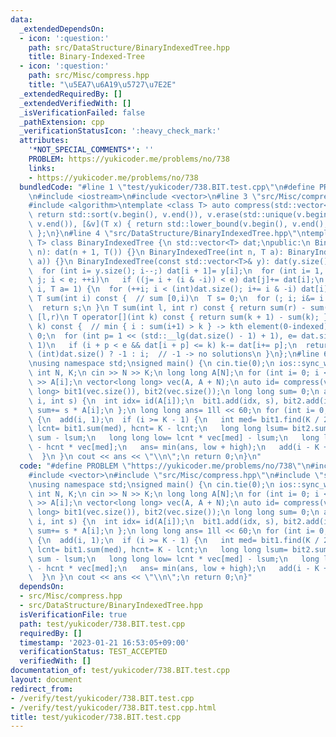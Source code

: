 ```yaml
---
data:
  _extendedDependsOn:
  - icon: ':question:'
    path: src/DataStructure/BinaryIndexedTree.hpp
    title: Binary-Indexed-Tree
  - icon: ':question:'
    path: src/Misc/compress.hpp
    title: "\u5EA7\u6A19\u5727\u7E2E"
  _extendedRequiredBy: []
  _extendedVerifiedWith: []
  _isVerificationFailed: false
  _pathExtension: cpp
  _verificationStatusIcon: ':heavy_check_mark:'
  attributes:
    '*NOT_SPECIAL_COMMENTS*': ''
    PROBLEM: https://yukicoder.me/problems/no/738
    links:
    - https://yukicoder.me/problems/no/738
  bundledCode: "#line 1 \"test/yukicoder/738.BIT.test.cpp\"\n#define PROBLEM \"https://yukicoder.me/problems/no/738\"\
    \n#include <iostream>\n#include <vector>\n#line 3 \"src/Misc/compress.hpp\"\n\
    #include <algorithm>\ntemplate <class T> auto compress(std::vector<T> &v) {\n\
    \ return std::sort(v.begin(), v.end()), v.erase(std::unique(v.begin(), v.end()),\
    \ v.end()), [&v](T x) { return std::lower_bound(v.begin(), v.end(), x) - v.begin();\
    \ };\n}\n#line 4 \"src/DataStructure/BinaryIndexedTree.hpp\"\ntemplate <typename\
    \ T> class BinaryIndexedTree {\n std::vector<T> dat;\npublic:\n BinaryIndexedTree(int\
    \ n): dat(n + 1, T()) {}\n BinaryIndexedTree(int n, T a): BinaryIndexedTree(std::vector<T>(n,\
    \ a)) {}\n BinaryIndexedTree(const std::vector<T>& y): dat(y.size() + 1, 0) {\n\
    \  for (int i= y.size(); i--;) dat[i + 1]= y[i];\n  for (int i= 1, e= dat.size(),\
    \ j; i < e; ++i)\n   if ((j= i + (i & -i)) < e) dat[j]+= dat[i];\n }\n void add(int\
    \ i, T a= 1) {\n  for (++i; i < (int)dat.size(); i+= i & -i) dat[i]+= a;\n }\n\
    \ T sum(int i) const {  // sum [0,i)\n  T s= 0;\n  for (; i; i&= i - 1) s+= dat[i];\n\
    \  return s;\n }\n T sum(int l, int r) const { return sum(r) - sum(l); }  // sum\
    \ [l,r)\n T operator[](int k) const { return sum(k + 1) - sum(k); }\n int find(T\
    \ k) const {  // min { i : sum(i+1) > k } -> kth element(0-indexed)\n  int i=\
    \ 0;\n  for (int p= 1 << (std::__lg(dat.size() - 1) + 1), e= dat.size(); p; p>>=\
    \ 1)\n   if (i + p < e && dat[i + p] <= k) k-= dat[i+= p];\n  return i + 1 ==\
    \ (int)dat.size() ? -1 : i;  // -1 -> no solutions\n }\n};\n#line 6 \"test/yukicoder/738.BIT.test.cpp\"\
    \nusing namespace std;\nsigned main() {\n cin.tie(0);\n ios::sync_with_stdio(0);\n\
    \ int N, K;\n cin >> N >> K;\n long long A[N];\n for (int i= 0; i < N; i++) cin\
    \ >> A[i];\n vector<long long> vec(A, A + N);\n auto id= compress(vec);\n BinaryIndexedTree<long\
    \ long> bit1(vec.size()), bit2(vec.size());\n long long sum= 0;\n auto add= [&](int\
    \ i, int s) {\n  int idx= id(A[i]);\n  bit1.add(idx, s), bit2.add(idx, s * A[i]),\
    \ sum+= s * A[i];\n };\n long long ans= 1ll << 60;\n for (int i= 0; i < N; i++)\
    \ {\n  add(i, 1);\n  if (i >= K - 1) {\n   int med= bit1.find(K / 2);\n   int\
    \ lcnt= bit1.sum(med), hcnt= K - lcnt;\n   long long lsum= bit2.sum(med), hsum=\
    \ sum - lsum;\n   long long low= lcnt * vec[med] - lsum;\n   long long high= hsum\
    \ - hcnt * vec[med];\n   ans= min(ans, low + high);\n   add(i - K + 1, -1);\n\
    \  }\n }\n cout << ans << \"\\n\";\n return 0;\n}\n"
  code: "#define PROBLEM \"https://yukicoder.me/problems/no/738\"\n#include <iostream>\n\
    #include <vector>\n#include \"src/Misc/compress.hpp\"\n#include \"src/DataStructure/BinaryIndexedTree.hpp\"\
    \nusing namespace std;\nsigned main() {\n cin.tie(0);\n ios::sync_with_stdio(0);\n\
    \ int N, K;\n cin >> N >> K;\n long long A[N];\n for (int i= 0; i < N; i++) cin\
    \ >> A[i];\n vector<long long> vec(A, A + N);\n auto id= compress(vec);\n BinaryIndexedTree<long\
    \ long> bit1(vec.size()), bit2(vec.size());\n long long sum= 0;\n auto add= [&](int\
    \ i, int s) {\n  int idx= id(A[i]);\n  bit1.add(idx, s), bit2.add(idx, s * A[i]),\
    \ sum+= s * A[i];\n };\n long long ans= 1ll << 60;\n for (int i= 0; i < N; i++)\
    \ {\n  add(i, 1);\n  if (i >= K - 1) {\n   int med= bit1.find(K / 2);\n   int\
    \ lcnt= bit1.sum(med), hcnt= K - lcnt;\n   long long lsum= bit2.sum(med), hsum=\
    \ sum - lsum;\n   long long low= lcnt * vec[med] - lsum;\n   long long high= hsum\
    \ - hcnt * vec[med];\n   ans= min(ans, low + high);\n   add(i - K + 1, -1);\n\
    \  }\n }\n cout << ans << \"\\n\";\n return 0;\n}"
  dependsOn:
  - src/Misc/compress.hpp
  - src/DataStructure/BinaryIndexedTree.hpp
  isVerificationFile: true
  path: test/yukicoder/738.BIT.test.cpp
  requiredBy: []
  timestamp: '2023-01-21 16:53:05+09:00'
  verificationStatus: TEST_ACCEPTED
  verifiedWith: []
documentation_of: test/yukicoder/738.BIT.test.cpp
layout: document
redirect_from:
- /verify/test/yukicoder/738.BIT.test.cpp
- /verify/test/yukicoder/738.BIT.test.cpp.html
title: test/yukicoder/738.BIT.test.cpp
---
```

